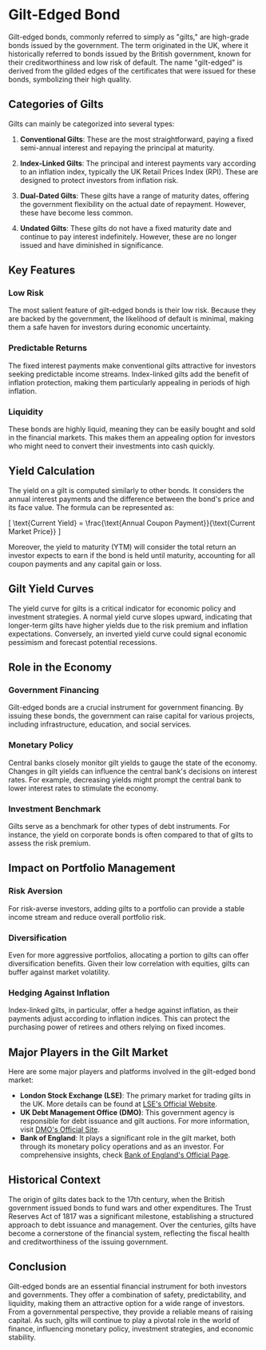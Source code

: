 # Gilt-Edged Bond

Gilt-edged bonds, commonly referred to simply as "gilts," are high-grade bonds issued by the government. The term originated in the UK, where it historically referred to bonds issued by the British government, known for their creditworthiness and low risk of default. The name "gilt-edged" is derived from the gilded edges of the certificates that were issued for these bonds, symbolizing their high quality.

## Categories of Gilts

Gilts can mainly be categorized into several types:

1. **Conventional Gilts**: These are the most straightforward, paying a fixed semi-annual interest and repaying the principal at maturity.

2. **Index-Linked Gilts**: The principal and interest payments vary according to an inflation index, typically the UK Retail Prices Index (RPI). These are designed to protect investors from inflation risk.

3. **Dual-Dated Gilts**: These gilts have a range of maturity dates, offering the government flexibility on the actual date of repayment. However, these have become less common.

4. **Undated Gilts**: These gilts do not have a fixed maturity date and continue to pay interest indefinitely. However, these are no longer issued and have diminished in significance.

## Key Features

### Low Risk

The most salient feature of gilt-edged bonds is their low risk. Because they are backed by the government, the likelihood of default is minimal, making them a safe haven for investors during economic uncertainty.

### Predictable Returns

The fixed interest payments make conventional gilts attractive for investors seeking predictable income streams. Index-linked gilts add the benefit of inflation protection, making them particularly appealing in periods of high inflation.

### Liquidity

These bonds are highly liquid, meaning they can be easily bought and sold in the financial markets. This makes them an appealing option for investors who might need to convert their investments into cash quickly.

## Yield Calculation

The yield on a gilt is computed similarly to other bonds. It considers the annual interest payments and the difference between the bond's price and its face value. The formula can be represented as:

\[ \text{Current Yield} = \frac{\text{Annual Coupon Payment}}{\text{Current Market Price}} \]

Moreover, the yield to maturity (YTM) will consider the total return an investor expects to earn if the bond is held until maturity, accounting for all coupon payments and any capital gain or loss.

## Gilt Yield Curves

The yield curve for gilts is a critical indicator for economic policy and investment strategies. A normal yield curve slopes upward, indicating that longer-term gilts have higher yields due to the risk premium and inflation expectations. Conversely, an inverted yield curve could signal economic pessimism and forecast potential recessions.

## Role in the Economy

### Government Financing

Gilt-edged bonds are a crucial instrument for government financing. By issuing these bonds, the government can raise capital for various projects, including infrastructure, education, and social services.

### Monetary Policy

Central banks closely monitor gilt yields to gauge the state of the economy. Changes in gilt yields can influence the central bank's decisions on interest rates. For example, decreasing yields might prompt the central bank to lower interest rates to stimulate the economy.

### Investment Benchmark

Gilts serve as a benchmark for other types of debt instruments. For instance, the yield on corporate bonds is often compared to that of gilts to assess the risk premium.

## Impact on Portfolio Management

### Risk Aversion

For risk-averse investors, adding gilts to a portfolio can provide a stable income stream and reduce overall portfolio risk. 

### Diversification

Even for more aggressive portfolios, allocating a portion to gilts can offer diversification benefits. Given their low correlation with equities, gilts can buffer against market volatility.

### Hedging Against Inflation

Index-linked gilts, in particular, offer a hedge against inflation, as their payments adjust according to inflation indices. This can protect the purchasing power of retirees and others relying on fixed incomes.

## Major Players in the Gilt Market

Here are some major players and platforms involved in the gilt-edged bond market:

- **London Stock Exchange (LSE)**: The primary market for trading gilts in the UK. More details can be found at [LSE's Official Website](https://www.londonstockexchange.com).
- **UK Debt Management Office (DMO)**: This government agency is responsible for debt issuance and gilt auctions. For more information, visit [DMO's Official Site](https://www.dmo.gov.uk).
- **Bank of England**: It plays a significant role in the gilt market, both through its monetary policy operations and as an investor. For comprehensive insights, check [Bank of England's Official Page](https://www.bankofengland.co.uk).

## Historical Context

The origin of gilts dates back to the 17th century, when the British government issued bonds to fund wars and other expenditures. The Trust Reserves Act of 1817 was a significant milestone, establishing a structured approach to debt issuance and management. Over the centuries, gilts have become a cornerstone of the financial system, reflecting the fiscal health and creditworthiness of the issuing government.

## Conclusion

Gilt-edged bonds are an essential financial instrument for both investors and governments. They offer a combination of safety, predictability, and liquidity, making them an attractive option for a wide range of investors. From a governmental perspective, they provide a reliable means of raising capital. As such, gilts will continue to play a pivotal role in the world of finance, influencing monetary policy, investment strategies, and economic stability.